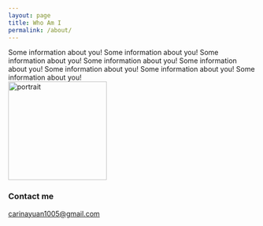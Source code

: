 ```yaml
---
layout: page
title: Who Am I
permalink: /about/
---
```

<div id=myinfo>
Some information about you!
Some information about you!
Some information about you!
Some information about you!
Some information about you!
Some information about you!
Some information about you!
Some information about you!
</div>
<img src="{{ site.baseurl }}/images/myportrait.jpeg" alt="portrait" style="width: 200px;" id ="portrait"/>


### Contact me

[carinayuan1005@gmail.com](mailto:carinayuan1005@gmail.com)